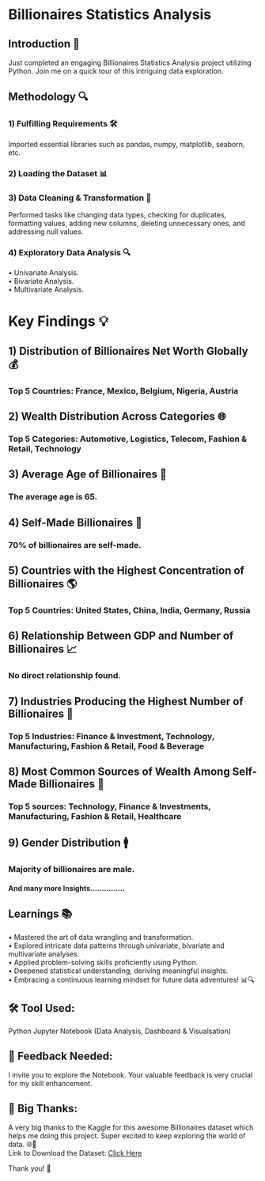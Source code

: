 # Billionaires Statistics Analysis

## Introduction 🚀
Just completed an engaging Billionaires Statistics Analysis project utilizing Python. Join me on a quick tour of this intriguing data exploration.

## Methodology 🔍
### 1) Fulfilling Requirements 🛠️
Imported essential libraries such as pandas, numpy, matplotlib, seaborn, etc.
### 2) Loading the Dataset 📊
### 3) Data Cleaning & Transformation 🧹
Performed tasks like changing data types, checking for duplicates, formatting values, adding new columns, deleting unnecessary ones, and addressing null values.
### 4) Exploratory Data Analysis 🔍
•	Univariate Analysis.<br>
•	Bivariate Analysis.<br>
•	Multivariate Analysis.

# Key Findings 💡
## 1) Distribution of Billionaires Net Worth Globally 💰
### Top 5 Countries: France, Mexico, Belgium, Nigeria, Austria

## 2) Wealth Distribution Across Categories 🌐
### Top 5 Categories: Automotive, Logistics, Telecom, Fashion & Retail, Technology

## 3) Average Age of Billionaires 🎂
### The average age is 65.

## 4) Self-Made Billionaires 🔄
### 70% of billionaires are self-made.

## 5) Countries with the Highest Concentration of Billionaires 🌎
### Top 5 Countries: United States, China, India, Germany, Russia

## 6) Relationship Between GDP and Number of Billionaires 📈
### No direct relationship found.

## 7) Industries Producing the Highest Number of Billionaires 🏢
### Top 5 Industries: Finance & Investment, Technology, Manufacturing, Fashion & Retail, Food & Beverage

## 8) Most Common Sources of Wealth Among Self-Made Billionaires 👥
### Top 5 sources: Technology, Finance & Investments, Manufacturing, Fashion & Retail, Healthcare

## 9) Gender Distribution 🚹
### Majority of billionaires are male.

#### And many more Insights……………

## Learnings 📚
•	Mastered the art of data wrangling and transformation.<br>
•	Explored intricate data patterns through univariate, bivariate and multivariate analyses.<br>
•	Applied problem-solving skills proficiently using Python.<br>
•	Deepened statistical understanding, deriving meaningful insights.<br>
•	Embracing a continuous learning mindset for future data adventures! 📊🔍

## 🛠️ Tool Used:
Python Jupyter Notebook (Data Analysis, Dashboard & Visualsation)

## 👀 Feedback Needed:
I invite you to explore the Notebook. Your valuable feedback is very crucial for my skill enhancement.

## 🙌 Big Thanks: 
A very big thanks to the Kaggle for this awesome Billionaires dataset which helps me doing this project. Super excited to keep exploring the world of data. 🌐🍕 <br>
Link to Download the Dataset: 
[Click Here](https://www.kaggle.com/datasets/nelgiriyewithana/billionaires-statistics-dataset/download?datasetVersionNumber=1)

Thank you! 🚀 

